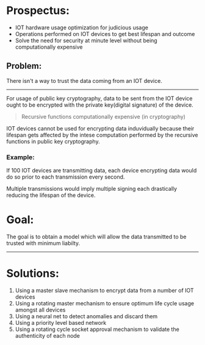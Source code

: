 # Prospectus:
+ IOT hardware usage optimization for judicious usage 
+ Operations performed on IOT devices to get best lifespan and outcome
+ Solve the need for security at minute level without being computationally expensive

## Problem:

There isn't a way to trust the data coming from an IOT device.

------------------------------------------------------------------------------

For usage of public key cryptography, data to be sent from the IOT device ought to be encrypted with the private key(digital signature) of the device.

> Recursive functions computationally expensive (in cryptography)

IOT devices cannot be used for encrypting data induvidually because their lifespan gets affected by the intese computation performed by the recursive functions in public key cryptography.

### Example:

If 100 IOT devices are transmitting data, each device encrypting data would do so prior to each transmission every second.

Multiple transmissions would imply multiple signing each drastically reducing the lifespan of the device.

# Goal:

The goal is to obtain a model which will allow the data transmitted to be trusted with minimum liabilty.

-------------------------------------------------------------------------------

# Solutions:

1. Using a master slave mechanism to encrypt data from a number of IOT devices 
2. Using a rotating master mechanism to ensure optimum life cycle usage amongst all devices
3. Using a neural net to detect anomalies and discard them
4. Using a priority level based network
5. Using a rotating cycle socket approval mechanism to validate the authenticity of each node

